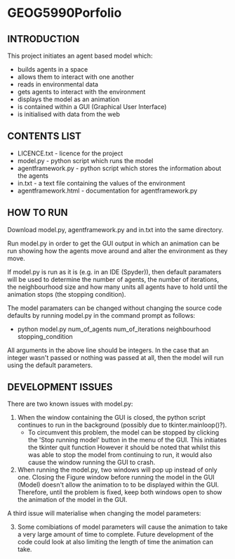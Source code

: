 # GEOG5990Porfolio
## INTRODUCTION
This project initiates an agent based model which:
* builds agents in a space
* allows them to interact with one another 
* reads in environmental data 
* gets agents to interact with the environment 
* displays the model as an animation 
* is contained within a GUI (Graphical User Interface)
* is initialised with data from the web 

## CONTENTS LIST  
* LICENCE.txt - licence for the project 
* model.py - python script which runs the model
* agentframework.py - python script which stores the information about the agents
* in.txt - a text file containing the values of the environment
* agentframework.html - documentation for agentframework.py

## HOW TO RUN 
Download model.py, agentframework.py and in.txt into the same directory.

Run model.py in order to get the GUI output in which an animation can be run showing how the agents move around and alter the environment as they move.

If model.py is run as it is (e.g. in an IDE (Spyder)), then default paramaters will be used to determine the number of agents, the number of iterations, the neighbourhood size and how many units all agents have to hold until the animation stops (the stopping condition).

The model paramaters can be changed without changing the source code defaults by running model.py in the command prompt as follows:
* python model.py num_of_agents num_of_iterations neighbourhood stopping_condition

All arguments in the above line should be integers. In the case that an integer wasn't passed or nothing was passed at all, then the model will run using the default parameters. 

## DEVELOPMENT ISSUES 
There are two known issues with model.py:
1. When the window containing the GUI is closed, the python script continues to run in the background (possibly due to tkinter.mainloop()?).
      * To circumvent this problem, the model can be stopped by clicking the 'Stop running model' button in the menu of the GUI. This initiates the tkinter quit function However it should be noted that whilst this was able to stop the model from continuing to run, it would also cause the window running the GUI to crash. 
2. When running the model.py, two windows will pop up instead of only one. Closing the Figure window before running the model in the GUI (Model) doesn't allow the animation to to be displayed within the GUI. Therefore, until the problem is fixed, keep both windows open to show the animation of the model in the GUI.

A third issue will materialise when changing the model parameters:

3. Some comibiations of model parameters will cause the animation to take a very large amount of time to complete. Future development of the code could look at also limiting the length of time the animation can take. 
